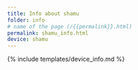 ```yaml
---
title: Info about shamu
folder: info
# name of the page (/{{permalink}}.html)
permalink: shamu_info.html
device: shamu
---
```

{% include templates/device_info.md %}
